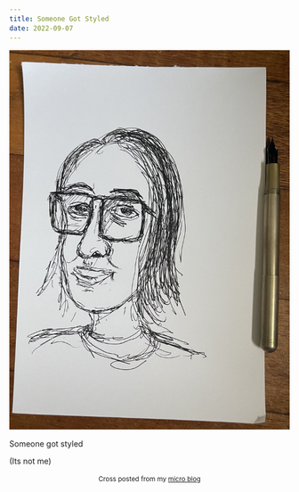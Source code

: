 ```yaml
---
title: Someone Got Styled
date: 2022-09-07
---
```

![Someone Got Styled](image/ab65b14961.jpg)

<p>Someone got styled</p>
<p>(Its not me)</p>



<center><small>Cross posted from my <a href='http://micro.blog/joshnicholas'>micro blog</a></small></center>

    